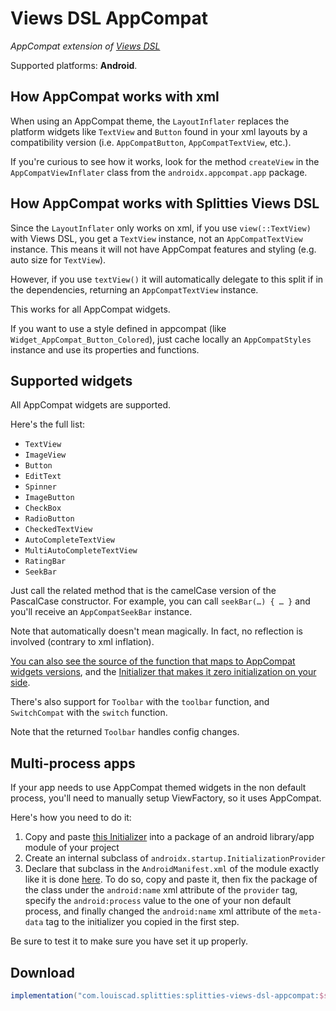 # Views DSL AppCompat

*AppCompat extension of [Views DSL](../views-dsl)*

Supported platforms: **Android**.

## How AppCompat works with xml

When using an AppCompat theme, the `LayoutInflater` replaces the platform
widgets like `TextView` and `Button` found in your xml layouts by a
compatibility version (i.e. `AppCompatButton`, `AppCompatTextView`, etc.).

If you're curious to see how it works, look for the method `createView` in the
`AppCompatViewInflater` class from the `androidx.appcompat.app` package.

## How AppCompat works with Splitties Views DSL

Since the `LayoutInflater` only works on xml, if you use `view(::TextView)` with Views DSL,
you get a `TextView` instance, not an `AppCompatTextView` instance. This means it
will not have AppCompat features and styling (e.g. auto size for `TextView`).

However, if you use `textView()` it will automatically delegate to
this split if in the dependencies, returning an `AppCompatTextView` instance.

This works for all AppCompat widgets.

If you want to use a style defined in appcompat (like `Widget_AppCompat_Button_Colored`),
just cache locally an `AppCompatStyles` instance and use its properties and functions.

## Supported widgets

All AppCompat widgets are supported.

Here's the full list:
* `TextView`
* `ImageView`
* `Button`
* `EditText`
* `Spinner`
* `ImageButton`
* `CheckBox`
* `RadioButton`
* `CheckedTextView`
* `AutoCompleteTextView`
* `MultiAutoCompleteTextView`
* `RatingBar`
* `SeekBar`

Just call the related method that is the camelCase version of the PascalCase constructor.
For example, you can call `seekBar(…) { … }` and you'll receive an `AppCompatSeekBar` instance.

Note that automatically doesn't mean magically. In fact, no reflection is involved (contrary
to xml inflation).

[You can also see the source of the function that maps to AppCompat widgets versions](
src/androidMain/kotlin/splitties/views/dsl/appcompat/experimental/AppCompatViewFactory.kt
), and the [Initializer that makes it zero initialization on your side](
src/androidMain/kotlin/splitties/views/dsl/appcompat/experimental/AppCompatViewInstantiatorInjecter.kt
).

There's also support for `Toolbar` with the `toolbar` function, and `SwitchCompat` with
the `switch` function.

Note that the returned `Toolbar` handles config changes.

## Multi-process apps

If your app needs to use AppCompat themed widgets in the non default process, you'll need to
manually setup ViewFactory, so it uses AppCompat.

Here's how you need to do it:
1. Copy and paste
[this Initializer](
src/androidMain/kotlin/splitties/views/dsl/appcompat/experimental/AppCompatViewInstantiatorInjecter.kt
) into a package of an android library/app module of your project
2. Create an internal subclass of `androidx.startup.InitializationProvider`
4. Declare that subclass in the
`AndroidManifest.xml` of the module exactly like it is done [here](
src/androidMain/AndroidManifest.xml
). To do so, copy and paste it, then fix the package of the class under the `android:name` xml attribute
of the `provider` tag, specify the `android:process` value to the one of your non default
process, and finally changed the `android:name` xml attribute of the `meta-data` tag to the initializer you copied in the first step.

Be sure to test it to make sure you have set it up properly.

## Download

```groovy
implementation("com.louiscad.splitties:splitties-views-dsl-appcompat:$splitties_version")
```
